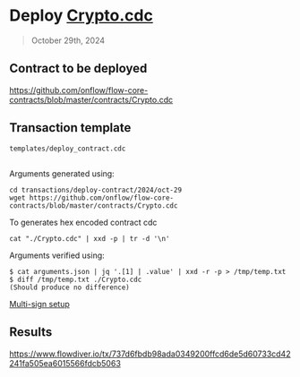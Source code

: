 # Deploy [Crypto.cdc](https://github.com/onflow/flow-core-contracts/blob/master/contracts/Crypto.cdc)

> October 29th, 2024

## Contract to be deployed

https://github.com/onflow/flow-core-contracts/blob/master/contracts/Crypto.cdc

## Transaction template

`templates/deploy_contract.cdc`

## 

Arguments generated using:
```
cd transactions/deploy-contract/2024/oct-29
wget https://github.com/onflow/flow-core-contracts/blob/master/contracts/Crypto.cdc
```

To generates hex encoded contract cdc 

```
cat "./Crypto.cdc" | xxd -p | tr -d '\n'
```

Arguments verified using:
```
$ cat arguments.json | jq '.[1] | .value' | xxd -r -p > /tmp/temp.txt
$ diff /tmp/temp.txt ./Crypto.cdc
(Should produce no difference)
```


[Multi-sign setup](https://flow-multisig-git-service-account-onflow.vercel.app/mainnet)


## Results

https://www.flowdiver.io/tx/737d6fbdb98ada0349200ffcd6de5d60733cd42241fa505ea6015566fdcb5063
